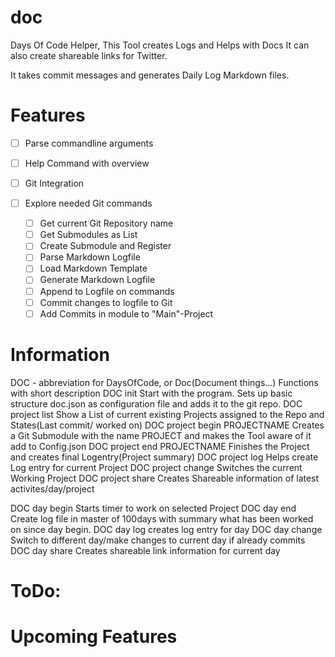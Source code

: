 # doc
Days Of Code Helper, This Tool creates Logs and Helps with Docs
It can also create shareable links for Twitter.

It takes commit messages and generates Daily Log Markdown files.

# Features

- [ ] Parse commandline arguments
- [ ] Help Command with overview

- [ ] Git Integration
- [ ] Explore needed Git commands
    - [ ] Get current Git Repository name
    - [ ] Get Submodules as List
    - [ ] Create Submodule and Register
    - [ ] Parse Markdown Logfile
    - [ ] Load Markdown Template
    - [ ] Generate Markdown Logfile
    - [ ] Append to Logfile on commands
    - [ ] Commit changes to logfile to Git
    - [ ] Add Commits in module to "Main"-Project

# Information
DOC - abbreviation for DaysOfCode, or Doc(Document things...)
Functions with short description
DOC init
    Start with the program. Sets up basic structure doc.json as configuration file and adds it to the git repo.
DOC project list
    Show a List of current existing Projects assigned to the Repo and States(Last commit/ worked on)
DOC project begin PROJECTNAME
    Creates a Git Submodule with the name PROJECT and makes the Tool aware of it 
    add to Config.json
DOC project end PROJECTNAME
    Finishes the Project and creates final Logentry(Project summary)
DOC project log 
    Helps create Log entry for current Project
DOC project change
    Switches the current Working Project
DOC project share
    Creates Shareable information of latest activites/day/project

DOC day begin
    Starts timer to work on selected Project
DOC day end
    Create log file in master of 100days with summary what has been worked on since day begin.
DOC day log
    creates log entry for day
DOC day change
    Switch to different day/make changes to current day if already commits
DOC day share
    Creates shareable link information for current day


# ToDo:

# Upcoming Features


